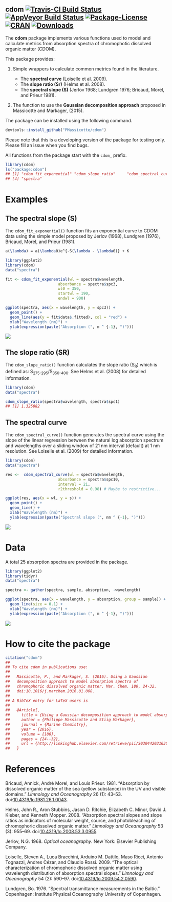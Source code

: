 
cdom [![Travis-CI Build Status](https://api.travis-ci.org/PMassicotte/cdom.svg?branch=master)](https://travis-ci.org/PMassicotte/cdom) [![AppVeyor Build Status](https://ci.appveyor.com/api/projects/status/github/PMassicotte/cdom?branch=master&svg=true)](https://ci.appveyor.com/project/PMassicotte/cdom) [![Package-License](https://img.shields.io/badge/license-GPL%20%28%3E=%202%29-brightgreen.svg?style=flat)](http://www.gnu.org/licenses/gpl-2.0.html) [![CRAN](http://www.r-pkg.org/badges/version/cdom)](http://cran.rstudio.com/package=cdom) [![Downloads](http://cranlogs.r-pkg.org/badges/cdom?color=brightgreen)](http://www.r-pkg.org/pkg/cdom)
---------------------------------------------------------------------------------------------------------------------------------------------------------------------------------------------------------------------------------------------------------------------------------------------------------------------------------------------------------------------------------------------------------------------------------------------------------------------------------------------------------------------------------------------------------------------------------------------------------------------------------------------------------------------

The **cdom** package implements various functions used to model and calculate metrics from absorption spectra of chromophotic dissolved organic matter (CDOM).

This package provides:

1.  Simple wrappers to calculate common metrics found in the literature.
    -   The **spectral curve** (Loiselle et al. 2009).
    -   The **slope ratio (Sr)** (Helms et al. 2008).
    -   The **spectral slope (S)** (Jerlov 1968; Lundgren 1976; Bricaud, Morel, and Prieur 1981).

2.  The function to use the **Gaussian decomposition approach** proposed in Massicotte and Markager, (2015).

The package can be installed using the following command.

``` r
devtools::install_github("PMassicotte/cdom")
```

Please note that this is a developing version of the package for testing only. Please fill an issue when you find bugs.

All functions from the package start with the `cdom_` prefix.

``` r
library(cdom)
ls("package:cdom")
## [1] "cdom_fit_exponential" "cdom_slope_ratio"     "cdom_spectral_curve" 
## [4] "spectra"
```

Examples
========

The spectral slope (S)
----------------------

The `cdom_fit_exponential()` function fits an exponential curve to CDOM data using the simple model proposed by Jerlov (1968), Lundgren (1976), Bricaud, Morel, and Prieur (1981).

``` tex
a(\lambda) = a(\lambda0)e^{-S(\lambda - \lambda0)} + K
```

``` r
library(ggplot2)
library(cdom)
data("spectra")

fit <- cdom_fit_exponential(wl = spectra$wavelength,
                       absorbance = spectra$spc3,
                       wl0 = 350,
                       startwl = 190,
                       endwl = 900)

ggplot(spectra, aes(x = wavelength, y = spc3)) +
  geom_point() +
  geom_line(aes(y = fit$data$.fitted), col = "red") +
  xlab("Wavelength (nm)") +
  ylab(expression(paste("Absorption (", m ^ {-1}, ")")))
```

![](inst/images/README-exponential-1.png)<!-- -->

The slope ratio (SR)
--------------------

The `cdom_slope_ratio()` function calculates the slope ratio (S<sub>R</sub>) which is defined as: S<sub>275-295</sub>/S<sub>350-400</sub>. See Helms et al. (2008) for detailed information.

``` r
library(cdom)
data("spectra")

cdom_slope_ratio(spectra$wavelength, spectra$spc1)
## [1] 1.325082
```

The spectral curve
------------------

The `cdom_spectral_curve()` function generates the spectral curve using the slope of the linear regression between the natural log absorption spectrum and wavelengths over a sliding window of 21 nm interval (default) at 1 nm resolution. See Loiselle et al. (2009) for detailed information.

``` r
library(cdom)
data("spectra")

res <-  cdom_spectral_curve(wl = spectra$wavelength,
                       absorbance = spectra$spc10,
                       interval = 21,
                       r2threshold = 0.98) # Maybe to restrictive...

ggplot(res, aes(x = wl, y = s)) +
  geom_point() +
  geom_line() +
  xlab("Wavelength (nm)") +
  ylab(expression(paste("Spectral slope (", nm ^ {-1}, ")")))
```

![](inst/images/README-spectral_curve-1.png)<!-- -->

Data
====

A total 25 absorption spectra are provided in the package.

``` r
library(ggplot2)
library(tidyr)
data("spectra")

spectra <- gather(spectra, sample, absorption, -wavelength)

ggplot(spectra, aes(x = wavelength, y = absorption, group = sample)) +
  geom_line(size = 0.1) +
  xlab("Wavelength (nm)") +
  ylab(expression(paste("Absorption (", m ^ {-1}, ")")))
```

![](inst/images/README-data-1.png)<!-- -->

How to cite the package
=======================

``` r
citation("cdom")
## 
## To cite cdom in publications use:
## 
##   Massicotte, P., and Markager, S. (2016). Using a Gaussian
##   decomposition approach to model absorption spectra of
##   chromophoric dissolved organic matter. Mar. Chem. 180, 24-32.
##   doi:10.1016/j.marchem.2016.01.008.
## 
## A BibTeX entry for LaTeX users is
## 
##   @Article{,
##     title = {Using a Gaussian decomposition approach to model absorption spectra of chromophoric dissolved organic matter},
##     author = {Philippe Massicotte and Stiig Markager},
##     journal = {Marine Chemistry},
##     year = {2016},
##     volume = {180},
##     pages = {24--32},
##     url = {http://linkinghub.elsevier.com/retrieve/pii/S0304420316300081},
##   }
```

References
==========

Bricaud, Annick, André Morel, and Louis Prieur. 1981. “Absorption by dissolved organic matter of the sea (yellow substance) in the UV and visible domains.” *Limnology and Oceanography* 26 (1): 43–53. doi:[10.4319/lo.1981.26.1.0043](https://doi.org/10.4319/lo.1981.26.1.0043).

Helms, John R., Aron Stubbins, Jason D. Ritchie, Elizabeth C. Minor, David J. Kieber, and Kenneth Mopper. 2008. “Absorption spectral slopes and slope ratios as indicators of molecular weight, source, and photobleaching of chromophoric dissolved organic matter.” *Limnology and Oceanography* 53 (3): 955–69. doi:[10.4319/lo.2008.53.3.0955](https://doi.org/10.4319/lo.2008.53.3.0955).

Jerlov, N.G. 1968. *Optical oceanography*. New York: Elsevier Publishing Company.

Loiselle, Steven A., Luca Bracchini, Arduino M. Dattilo, Maso Ricci, Antonio Tognazzi, Andres Cézar, and Claudio Rossi. 2009. “The optical characterization of chromophoric dissolved organic matter using wavelength distribution of absorption spectral slopes.” *Limnology and Oceanography* 54 (2): 590–97. doi:[10.4319/lo.2009.54.2.0590](https://doi.org/10.4319/lo.2009.54.2.0590).

Lundgren, Bo. 1976. “Spectral transmittance measurements in the Baltic.” Copenhagen: Institute Physical Oceanography University of Copenhagen.
